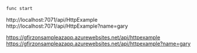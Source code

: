 ```sh
func start  
```

http://localhost:7071/api/HttpExample
http://localhost:7071/api/HttpExample?name=gary

https://gfirzonsampleazapp.azurewebsites.net/api/httpexample
https://gfirzonsampleazapp.azurewebsites.net/api/httpexample?name=gary
